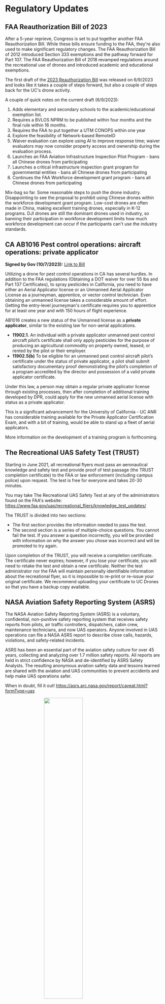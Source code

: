 # Regulatory Updates

## FAA Reauthorization Bill of 2023

After a 5-year reprieve, Congress is set to put together another FAA Reauthorization Bill. While these bills ensure funding to the FAA, they're also used to make significant regulatory changes. The FAA Reauthorization Bill of 2012 introduced Section 333 exemptions and the pathway forward for Part 107. The FAA Reauthorization Bill of 2018 revamped regulations around the recreational use of drones and introduced academic and educational exemptions.  

The first draft of the [2023 Reauthorization Bill](https://transportation.house.gov/uploadedfiles/sgrlaa_act_intro_text.pdf) was released on 6/9/2023 and looks like it takes a couple of steps forward, but also a couple of steps back for the UC's drone activity.

A couple of quick notes on the current draft (6/9/2023):

1. Adds elementary and secondary schools to the academic/educational exemption list.  
2. Requires a BVLOS NPRM to be published within four months and the final rule within 16 months.
3. Requires the FAA to put together a UTM CONOPS within one year
4. Explore the feasibility of Network-based RemoteID
5. Waiver evaluation can explore using AI to improve response time; waiver evaluators may now consider property access and ownership during the evaluation process.
6. Launches an FAA Aviation Infrastructure Inspection Pilot Program - bans all Chinese drones from participating
7. Launches a critical infrastructure inspection grant program for governmental entities - bans all Chinese drones from participating
8. Continues the FAA Workforce development grant program - bans all Chinese drones from participating

Mix-bag so far. Some reasonable steps to push the drone industry. Disappointing to see the proposal to prohibit using Chinese drones within the workforce development grant program. Low-cost drones are often made in China, making excellent training drones, especially in K-12 programs. DJI drones are still the dominant drones used in industry, so banning their participation in workforce development limits how much workforce development can occur if the participants can't use the industry standards.


## CA AB1016 Pest control operations: aircraft operations: private applicator

**Signed by Gov (10/7/2023):** [Link to Bill](https://leginfo.legislature.ca.gov/faces/billTextClient.xhtml?bill_id=202320240AB1016)

Utilizing a drone for pest control operations in CA has several hurdles. In addition to the FAA regulations (Obtaining a DOT waiver for over 55 lbs and Part 137 Certificates), to spray pesticides in California, you need to have either an Aerial Applicator license or an Unmanned Aerial Applicator License as a journeyman, apprentice, or vector control technician. Even obtaining an unmanned license takes a considerable amount of effort. Getting the entry-level journeyman's certificate requires you to apprentice for at least one year and with 150 hours of flight experience.  

AB1016 creates a new status of the Unmanned license as a **private applicator**, similar to the existing law for non-aerial applications. 

 - **11902.1.** An individual with a private applicator unmanned pest control aircraft pilot’s certificate shall only apply pesticides for the purpose of producing an agricultural commodity on property owned, leased, or rented by the pilot or their employer.
 - **11902.5(b)** To be eligible for an unmanned pest control aircraft pilot’s certificate under the status of private applicator, a pilot shall submit satisfactory documentary proof demonstrating the pilot’s completion of a program accredited by the director and possession of a valid private applicator certificate.

Under this law, a person may obtain a regular private applicator license through existing processes, then after completion of additional training developed by DPR, could apply for the new unmanned aerial license with status as a private applicator. 

This is a significant advancement for the University of California - UC ANR has considerable training available for the Private Applicator Certification Exam, and with a bit of training, would be able to stand up a fleet of aerial applicators.

More information on the development of a training program is forthcoming.


## The Recreational UAS Safety Test (TRUST)
Starting in June 2021, all recreational flyers must pass an aeronautical knowledge and safety test and provide proof of test passage (the TRUST completion certificate) to the FAA or law enforcement (including campus police) upon request. The test is free for everyone and takes 20-30 minutes.

You may take The Recreational UAS Safety Test at any of the administrators found on the FAA's website:
https://www.faa.gov/uas/recreational_fliers/knowledge_test_updates/

The TRUST is divided into two sections:

- The first section provides the information needed to pass the test.
- The second section is a series of multiple-choice questions. You cannot fail the test. If you answer a question incorrectly, you will be provided with information on why the answer you chose was incorrect and will be promoted to try again.

Upon completion of the TRUST, you will receive a completion certificate. The certificate never expires; however, if you lose your certificate, you will need to retake the test and obtain a new certificate. Neither the test administrator nor the FAA will maintain personally identifiable information about the recreational flyer, so it is impossible to re-print or re-issue your original certificate. We recommend uploading your certificate to UC Drones so that you have a backup copy available.

## NASA Aviation Safety Reporting System (ASRS)

The NASA Aviation Safety Reporting System (ASRS) is a voluntary, confidential, non-punitive safety reporting system that receives safety reports from pilots, air traffic controllers, dispatchers, cabin crew, maintenance technicians, and now UAS operators. Anyone involved in UAS operations can file a NASA ASRS report to describe close calls, hazards, violations, and safety-related incidents.

ASRS has been an essential part of the aviation safety culture for over 45 years, collecting and analyzing over 1.7 million safety reports. All reports are held in strict confidence by NASA and de-identified by ASRS Safety Analysts. The resulting anonymous aviation safety data and lessons learned are shared with the aviation and UAS communities to prevent accidents and help make UAS operations safer.

When in doubt, fill it out! https://asrs.arc.nasa.gov/report/caveat.html?formType=uas

<img src="images/ASRS1.jpg" width="50%" style="display: block; margin: auto;" />

## Regulations Update 2021 Quick Answers

On December 27, 2020, the DOT and the FAA released the final version of two highly anticipated regulations. The new rules will require Remote Identification (Remote ID) of drones and allow operators of small drones to fly over people and at night under certain conditions.

The [FAA press release](https://www.faa.gov/news/press_releases/news_story.cfm?newsId=25541) has links to the final rules and executive summaries.

We'll be updating this page with Frequently Asked Questions. 

1. **What is the new Remote Pilot Certificate Renewal Program?**

    Starting April 6, 2021, the new free and online Remote Pilot Certificate Program will be available through the FAA Safety Team (FAASTeam) website here: https://www.faasafety.gov/default.aspx. It will replace the certificate renewal test (Unmanned General - Recurrent: UGR). This new renewal program will take about 2 hours to complete and include a multiple-choice exam. Completing this renewal program will allow RPICs to take advantage of the regulatory changes enabling flight operations at night and over people with qualified drones.

1. **Will this stop my current flight operations?**

    Absolutely not. Any current operation may continue as previously approved. The new regulations will not impose any new restrictions until September 2023. Further guidance will be provided as we get closer.

2. **Do I need to buy something to be compliant?**

    Honestly, probably not. Many drones are a firmware update away from compliance, and mandatory compliance will not be until Summer 2023. For those drones that cannot be made Remote ID compliant via firmware update, expect to see Remote ID retrofit kits on the market within the next year or so.

3. **Should I buy a Remote ID-compliant drone?**

    Remote ID compliant drones are readily available now. The full list can be found [here](https://uasdoc.faa.gov/listDocs).

4. **Is there a difference between a Standard Remote ID drone and one that is retrofitted?**

    Yes, but the difference will likely be insignificant for most users. Retrofitted drones will be prohibited from Beyond Visual Line of Sight flight operations. While many researchers hope to expand to BVLOS flight operations, FAA waivers will continue to be challenging for a handful more years. If you want to expand to BVLOS flight operations, consider waiting until Standard Remote ID drones are on the market.

5. **When can I start flying over people?**

    Flight authorizations for drones in Category 1 (Under 250 grams with rotor protections) will be allowed as soon as the Final Rule is enacted (March). Flight authorizations in Category 2 and 3 require an FAA certificate to be issued to the manufacturer, which may take additional time. As of 2023, only one model has received Category 2 or 3 authorization. The full list can be found [here](https://uasdoc.faa.gov/listDocs)
    
   

## The Categories of Drones {#catDrones}
The revision of Part 107 regulations and the introduction of Remote ID regulations have created 15 Small Unmanned Aircraft Systems categories.



                                                           Standard Remote ID                                                                                Broadcast/Retrofit Remote ID                                                            No Remote ID                                                                                         
---------------------------------------------------------  ------------------------------------------------------------------------------------------------  --------------------------------------------------------------------------------------  -----------------------------------------------------------------------------------------------------
**Cat 0** - Not Eligible for Flights Over People           No flights over people. BVLOS (with waiver)                                                       No flights over people. VLOS only                                                       No flights over people. VLOS only. FRIA only (2023)                                                  
**Cat 1** - < 250 g + rotor protections                    Flights over open-air assemblies of people. BVLOS (with waiver)                                   Flights over open-air assemblies of people. VLOS only                                   Over some people allowed. No flights over open-air assemblies of people. VLOS only. FRIA only (2023) 
**Cat 2** - FAA cert - < 11 lb ft KE + rotor protections   Flights over open-air assemblies of people. BVLOS (with waiver)                                   Flights over open-air assemblies of people. VLOS only                                   Over some people allowed. No flights over open-air assemblies of people. FRIA only (2023)            
**Cat 3** - FAA cert - < 25 lb ft KE + rotor protections   Flights over open-air assemblies of people in access-controlled locations. BVLOS (with waiver).   Flights over open-air assemblies of people in access-controlled locations. VLOS only.   Over some people allowed. No flights over open-air assemblies of people. VLOS only. FRIA only (2023) 
**Cat 4** - FAA cert – Part 21 Airworthiness               Flights over open-air assemblies of people. BVLOS (with waiver)                                   Flights over open-air assemblies of people. VLOS only.                                  Over some people allowed. No flights over open-air assemblies of people.VLOS only. FRIA only (2023). 


